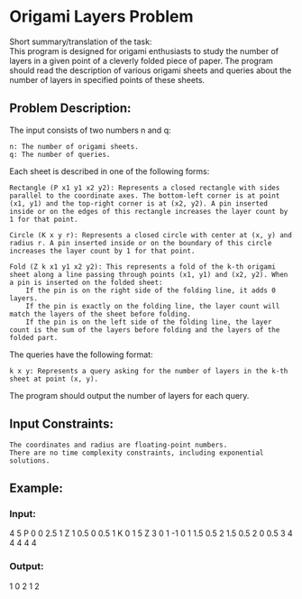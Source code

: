 # Origami Layers Problem
Short summary/translation of the task:  
This program is designed for origami enthusiasts to study the number of layers in a given point of a cleverly folded piece of paper. The program should read the description of various origami sheets and queries about the number of layers in specified points of these sheets.
## Problem Description:

The input consists of two numbers n and q:

    n: The number of origami sheets.
    q: The number of queries.

Each sheet is described in one of the following forms:

    Rectangle (P x1 y1 x2 y2): Represents a closed rectangle with sides parallel to the coordinate axes. The bottom-left corner is at point (x1, y1) and the top-right corner is at (x2, y2). A pin inserted inside or on the edges of this rectangle increases the layer count by 1 for that point.

    Circle (K x y r): Represents a closed circle with center at (x, y) and radius r. A pin inserted inside or on the boundary of this circle increases the layer count by 1 for that point.

    Fold (Z k x1 y1 x2 y2): This represents a fold of the k-th origami sheet along a line passing through points (x1, y1) and (x2, y2). When a pin is inserted on the folded sheet:
        If the pin is on the right side of the folding line, it adds 0 layers.
        If the pin is exactly on the folding line, the layer count will match the layers of the sheet before folding.
        If the pin is on the left side of the folding line, the layer count is the sum of the layers before folding and the layers of the folded part.

The queries have the following format:

    k x y: Represents a query asking for the number of layers in the k-th sheet at point (x, y).

The program should output the number of layers for each query.
## Input Constraints:

    The coordinates and radius are floating-point numbers.
    There are no time complexity constraints, including exponential solutions.

## Example:

### Input:

4 5
P 0 0 2.5 1
Z 1 0.5 0 0.5 1
K 0 1 5
Z 3 0 1 -1 0
1 1.5 0.5
2 1.5 0.5
2 0 0.5
3 4 4
4 4 4

### Output:

1
0
2
1
2

